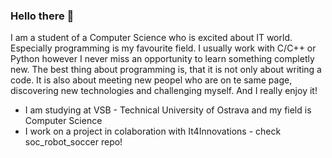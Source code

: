 ### Hello there 👋

I am a student of a Computer Science  who is excited about IT world. Especially programming is my favourite field. I usually work with C/C++ or Python however I never miss an opportunity to learn something completly new. The best thing about programming is, that it is not only about writing a code.  It is also about meeting new peopel who are on te same page, discovering new technologies and challenging myself. And I really enjoy it!

- I am studying at VSB - Technical University of Ostrava and my field is Computer Science
- I work on a project in colaboration with It4Innovations - check soc_robot_soccer repo!
